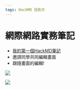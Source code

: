 ```yaml
---
tags: HackMD 投影片
---
```


# 網際網路實務筆記

- [我的第一個HackMD筆記](/@shhuangmust/HO5wlj2WSTeGmop7e0ZmRw)
- 邀請同學共同編輯畫面
- 跟隨畫面的編輯!


![](https://i.imgur.com/kGnpgWV.png)

![](https://hackmd.io/_uploads/r1r9lLjNn.png)


